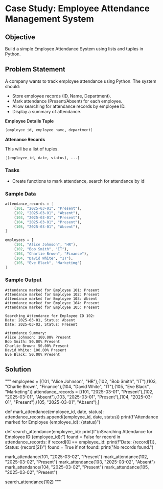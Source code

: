 # Case Study: Employee Attendance Management System

## Objective

Build a simple Employee Attendance System using lists and tuples in Python.

## Problem Statement

A company wants to track employee attendance using Python. The system should:

- Store employee records (ID, Name, Department).
- Mark attendance (Present/Absent) for each employee.
- Allow searching for attendance records by employee ID.
- Display a summary of attendance.

**Employee Details Tuple**

```python
(employee_id, employee_name, department)
```

**Attenance Records**

This will be a list of tuples.
```python
[(employee_id, date, status), ...]
```

### Tasks

- Create functions to mark attendance, search for attendance by id

### Sample Data

```python
attendance_records = [
    (101, "2025-03-01", "Present"),
    (102, "2025-03-01", "Absent"),
    (103, "2025-03-01", "Present"),
    (104, "2025-03-01", "Present"),
    (105, "2025-03-01", "Absent"),
]

employees = [
    (101, "Alice Johnson", "HR"),
    (102, "Bob Smith", "IT"),
    (103, "Charlie Brown", "Finance"),
    (104, "David White", "IT"),
    (105, "Eve Black", "Marketing")
]

```

### Sample Output

```
Attendance marked for Employee 101: Present
Attendance marked for Employee 102: Present
Attendance marked for Employee 103: Absent
Attendance marked for Employee 104: Present
Attendance marked for Employee 105: Present

Searching Attendance for Employee ID 102:
Date: 2025-03-01, Status: Absent
Date: 2025-03-02, Status: Present

Attendance Summary:
Alice Johnson: 100.00% Present
Bob Smith: 50.00% Present
Charlie Brown: 50.00% Present
David White: 100.00% Present
Eve Black: 50.00% Present
```


## Solution
"""
employees = [(101, "Alice Johnson", "HR"),(102, "Bob Smith", "IT"),(103, "Charlie Brown", "Finance"),(104, "David White", "IT"),(105, "Eve Black", "Marketing")]
attendance_records = [(101, "2025-03-01", "Present"),(102, "2025-03-01", "Absent"),(103, "2025-03-01", "Present"),(104, "2025-03-01", "Present"),(105, "2025-03-01", "Absent"),]

def mark_attendance(employee_id, date, status):
    attendance_records.append((employee_id, date, status))
    print(f"Attendance marked for Employee {employee_id}: {status}")

def search_attendance(employee_id):
    print(f"\nSearching Attendance for Employee ID {employee_id}:")
    found = False
    for record in attendance_records:
        if record[0] == employee_id:
            print(f"Date: {record[1]}, Status: {record[2]}")
            found = True
    if not found:
        print("No records found.")
        
mark_attendance(101, "2025-03-02", "Present")
mark_attendance(102, "2025-03-02", "Present")
mark_attendance(103, "2025-03-02", "Absent")
mark_attendance(104, "2025-03-02", "Present")
mark_attendance(105, "2025-03-02", "Present")

search_attendance(102)
"""
